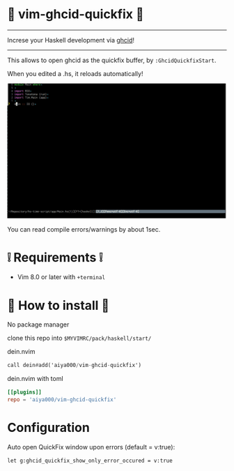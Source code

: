 # :gift: vim-ghcid-quickfix :gift:

- - -

Increse your Haskell development via [ghcid](https://github.com/ndmitchell/ghcid)!

- - -

This allows to open ghcid as the quickfix buffer, by `:GhcidQuickfixStart`.

When you edited a .hs, it reloads automatically!

![](./sample.gif)

You can read compile errors/warnings by about 1sec.

# :grey_exclamation: Requirements :grey_exclamation:

- Vim 8.0 or later with `+terminal`

# :dizzy: How to install :dizzy:

No package manager

clone this repo into `$MYVIMRC/pack/haskell/start/`

dein.nvim

```haskell
call dein#add('aiya000/vim-ghcid-quickfix')
```

dein.nvim with toml

```toml
[[plugins]]
repo = 'aiya000/vim-ghcid-quickfix'
```

# Configuration

Auto open QuickFix window upon errors (default = v:true):

```vim
let g:ghcid_quickfix_show_only_error_occured = v:true
```
